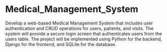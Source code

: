 # Medical_Management_System
Develop a web-based Medical Management System that includes user authentication and CRUD operations for users, patients, and visits. The system will provide a secure login screen that authenticates users from the users table. The project will be implemented using Python for the backend, Django for the frontend, and SQLite for the database.
